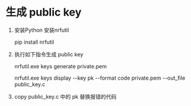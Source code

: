 # 生成 public key

1. 安装Python  安装nrfutil

    
      pip install nrfutil
    
2.  执行如下指令生成 public key

      nrfutil.exe keys generate private.pem
      
      nrfutil.exe keys display --key pk --format code private.pem --out_file public_key.c
    
3. copy public_key.c 中的 pk 替换报错的代码
